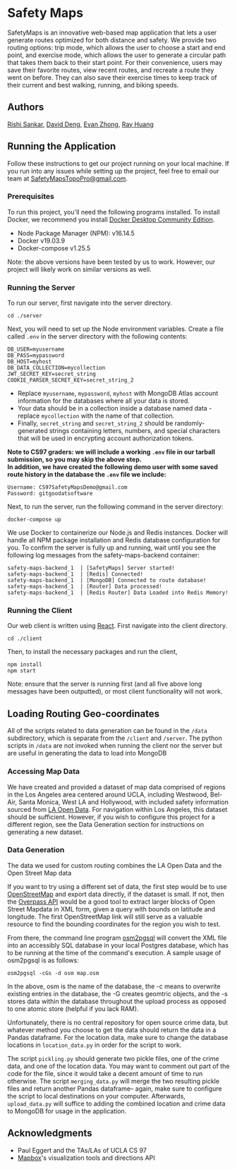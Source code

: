 # Safety Maps
SafetyMaps is an innovative web-based map application that lets a user generate routes optimized for both distance and safety. We provide two routing options: trip mode, which allows the user to choose a start and end point, and exercise mode, which allows the user to generate a circular path that takes them back to their start point. For their convenience, users may save their favorite routes, view recent routes, and recreate a route they went on before. They can also save their exercise times to keep track of their current and best walking, running, and biking speeds.

## Authors

[Rishi Sankar](https://github.com/rishisankar), [David Deng](https://github.com/daviddeng8), [Evan Zhong](https://github.com/evazhog), [Ray Huang](https://github.com/ray-cj-huang)

## Running the Application

Follow these instructions to get our project running on your local machine. If you run into any issues while setting up the project, feel free to email our team at SafetyMapsTopoPro@gmail.com.

### Prerequisites
To run this project, you'll need the following programs installed. To install Docker, we recommend you install [Docker Desktop Community Edition](https://www.docker.com/products/docker-desktop).
* Node Package Manager (NPM): v16.14.5
* Docker v19.03.9
* Docker-compose v1.25.5

Note: the above versions have been tested by us to work. However, our project will likely work on similar versions as well.

### Running the Server
To run our server, first navigate into the server directory.
```
cd ./server
```
Next, you will need to set up the Node environment variables. Create a file called `.env` in the server directory with the following contents:
```
DB_USER=myusername
DB_PASS=mypassword
DB_HOST=myhost
DB_DATA_COLLECTION=mycollection
JWT_SECRET_KEY=secret_string
COOKIE_PARSER_SECRET_KEY=secret_string_2
```
* Replace `myusername`, `mypassword`, `myhost` with MongoDB Atlas account information for the databases where all your data is stored. 
* Your data should be in a collection inside a database named data - replace `mycollection` with the name of that collection. 
* Finally, `secret_string` and `secret_string_2` should be randomly-generated strings containing letters, numbers, and special characters that will be used in encrypting account authorization tokens.

**Note to CS97 graders: we will include a working `.env` file in our tarball submission, so you may skip the above step.**  
**In addition, we have created the following demo user with some saved route history in the database the `.env` file we include:**
```
Username: CS97SafetyMapsDemo@gmail.com
Password: gitgoodatsoftware
```

Next, to run the server, run the following command in the server directory:
```
docker-compose up
```
We use Docker to containerize our Node.js and Redis instances. Docker will handle all NPM package installation and Redis database configuration for you. To confirm the server is fully up and running, wait until you see the following log messages from the safety-maps-backend container:
```
safety-maps-backend_1  | [SafetyMaps] Server started!
safety-maps-backend_1  | [Redis] Connected!
safety-maps-backend_1  | [MongoDB] Connected to route database!
safety-maps-backend_1  | [Router] Data processed!
safety-maps-backend_1  | [Redis Router] Data Loaded into Redis Memory!
```

### Running the Client
Our web client is written using [React](https://reactjs.org/). First navigate into the client directory.
```
cd ./client
```
Then, to install the necessary packages and run the client, 
```
npm install
npm start
```
Note: ensure that the server is running first (and all five above long messages have been outputted), or most client functionality will not work.

## Loading Routing Geo-coordinates

All of the scripts related to data generation can be found in the `/data` subdirectory, which is separate from the `/client` and `/server`. The python scripts in `/data` are not invoked when running the client nor the server but are useful in generating the data to load into MongoDB

### Accessing Map Data

We have created and provided a dataset of map data comprised of regions in the Los Angeles area centered around UCLA, including Westwood, Bel-Air, Santa Monica, West LA and Hollywood, with included safety information sourced from [LA Open Data](https://data.lacity.org/A-Safe-City/Crime-Data-from-2010-to-2019/63jg-8b9z). For navigation within Los Angeles, this dataset should be sufficient. However, if you wish to configure this project for a different region, see the Data Generation section for instructions on generating a new dataset. 

### Data Generation

The data we used for custom routing combines the LA Open Data and the Open Street Map data 

If you want to try using a different set of data, the first step would be to use [OpenStreetMap](openstreetmap.org) and export data directly, if the dataset is small. If not, then the [Overpass API](http://www.overpass-api.de/query_form.html) would be a good tool to extract larger blocks of Open Street Mapdata in XML form, given a query with bounds on latitude and longitude. The first OpenStreetMap link will still serve as a valuable resource to find the bounding coordinates for the region you wish to test. 

From there, the command line program [osm2pgsql](https://wiki.openstreetmap.org/wiki/Osm2pgsql) will convert the XML file into an accessibly SQL database in your local Postgres database, which has to be running at the time of the command's execution. A sample usage of osm2pgsql is as follows:

```
osm2pgsql -cGs -d osm map.osm 
```

In the above, osm is the name of the database, the -c means to overwrite existing entries in the database, the -G creates geomtric objects, and the -s stores data within the database throughout the upload process as opposed to one atomic store (helpful if you lack RAM). 

Unfortunately, there is no central repository for open source crime data, but whatever method you choose to get the data should return the data in a Pandas dataframe. For the location data, make sure to change the database locations in `location_data.py` in order for the script to work. 

The script `pickling.py` should generate two pickle files, one of the crime data, and one of the location data. You may want to comment out part of the code for the file, since it would take a decent amount of time to run otherwise. The script `merging_data.py` will merge the two resulting pickle files and return another Pandas dataframe– again, make sure to configure the script to local destinations on your computer. Afterwards, `upload_data.py` will suffice to adding the combined location and crime data to MongoDB for usage in the application. 

## Acknowledgments

* Paul Eggert and the TAs/LAs of UCLA CS 97
* [Mapbox](http://mapbox.com/)'s visualization tools and directions API
